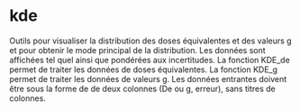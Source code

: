 # kde
Outils pour visualiser la distribution des doses équivalentes et des valeurs g et pour obtenir le mode principal de la distribution. Les données sont affichées tel quel ainsi que pondérées aux incertitudes.
La fonction KDE_de permet de traiter les données de doses équivalentes.
La fonction KDE_g permet de traiter les données de valeurs g.
Les données entrantes doivent être sous la forme de de deux colonnes (De ou g, erreur), sans titres de colonnes.
